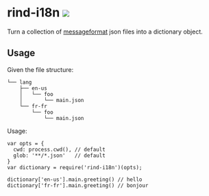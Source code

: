 # rind-i18n [![](https://travis-ci.org/creativelive/rind-i18n.png)](https://travis-ci.org/creativelive/rind-i18n)

Turn a collection of [messageformat](https://github.com/SlexAxton/messageformat.js) json files into a dictionary object.

## Usage

Given the file structure:
```
└── lang
    ├── en-us
    │   └── foo
    │       └── main.json
    └── fr-fr
        └── foo
            └── main.json
```

Usage:
```
var opts = {
  cwd: process.cwd(), // default
  glob: '**/*.json'   // default
}
var dictionary = require('rind-i18n')(opts);

dictionary['en-us'].main.greeting() // hello
dictionary['fr-fr'].main.greeting() // bonjour
```
